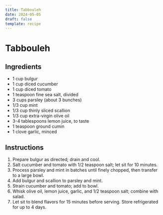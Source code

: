 ```yaml
---
title: Tabbouleh
date: 2024-05-05
draft: false
template: recipe
---
```


# Tabbouleh

## Ingredients

* 1 cup bulgur
* 1 cup diced cucumber
* 1 cup diced tomato
* 1 teaspoon fine sea salt, divided
* 3 cups parsley (about 3 bunches)
* 1/3 cup mint
* 1/3 cup thinly sliced scallion
* 1/3 cup extra-virgin olive oil
* 3-4 tablespoons lemon juice, to taste
* 1 teaspoon ground cumin
* 1 clove garlic, minced

## Instructions

1. Prepare bulgur as directed; drain and cool.
2. Salt cucumber and tomato with 1/2 teaspoon salt; let sit for 10 minutes.
3. Process parsley and mint in batches until finely chopped, then transfer to a large bowl.
4. Add bulgur and scallion to parsley and mint.
5. Strain cucumber and tomato; add to bowl.
6. Whisk olive oil, lemon juice, garlic, and 1/2 teaspoon salt; combine with salad.
7. Let sit to blend flavors for 15 minutes before serving. Store refrigerated for up to 4 days.
